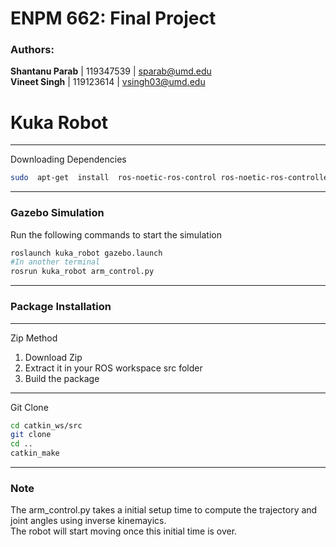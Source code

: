 # ENPM 662: Final Project
### Authors:
**Shantanu Parab**  | 119347539 |  sparab@umd.edu  
**Vineet Singh**  | 119123614 | vsingh03@umd.edu  

# Kuka Robot
***
Downloading Dependencies
```bash
sudo  apt-get  install  ros-noetic-ros-control ros-noetic-ros-controllers
```
***
### Gazebo Simulation
Run the following commands to start the simulation
```bash
roslaunch kuka_robot gazebo.launch
#In another terminal
rosrun kuka_robot arm_control.py

```
***
### Package Installation
***
Zip Method  

1. Download Zip  
2. Extract it in your ROS workspace src folder  
3. Build the package  
***
Git Clone

```bash
cd catkin_ws/src
git clone 
cd ..
catkin_make
```
***
### Note
 The arm_control.py takes a initial setup time to compute the trajectory and joint angles using inverse kinemayics.  
 The robot will start moving once this initial time is over.
